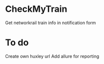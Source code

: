 # CheckMyTrain
Get networkrail train info in notification form

# To do
Create own huxley url
Add allure for reporting
